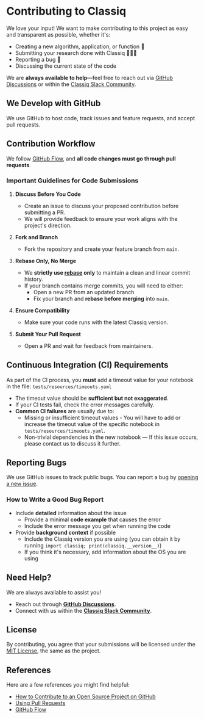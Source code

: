 # Contributing to Classiq  

We love your input! We want to make contributing to this project as easy and transparent as possible, whether it's:  

- Creating a new algorithm, application, or function 🚀  
- Submitting your research done with Classiq 👩🏻‍💻  
- Reporting a bug 🐞  
- Discussing the current state of the code  

We are **always available to help**—feel free to reach out via [GitHub Discussions](https://github.com/Classiq/classiq-library/discussions) or within the [Classiq Slack Community](https://short.classiq.io/join-slack).

## We Develop with GitHub  

We use GitHub to host code, track issues and feature requests, and accept pull requests.  

## Contribution Workflow  

We follow [GitHub Flow](https://guides.github.com/introduction/flow/index.html), and **all code changes must go through pull requests**.  

### **Important Guidelines for Code Submissions**  

1. **Discuss Before You Code**  
   - Create an issue to discuss your proposed contribution before submitting a PR.  
   - We will provide feedback to ensure your work aligns with the project's direction.  

2. **Fork and Branch**  
   - Fork the repository and create your feature branch from `main`.  

3. **Rebase Only, No Merge**  
   - We **strictly use [rebase](https://git-scm.com/book/en/v2/Git-Branching-Rebasing) only** to maintain a clean and linear commit history.  
   - If your branch contains merge commits, you will need to either:  
     - Open a new PR from an updated branch  
     - Fix your branch and **rebase before merging** into `main`.  

4. **Ensure Compatibility**  
   - Make sure your code runs with the latest Classiq version.  

5. **Submit Your Pull Request**  
   - Open a PR and wait for feedback from maintainers.  

## Continuous Integration (CI) Requirements  

As part of the CI process, you **must** add a timeout value for your notebook in the file: `tests/resources/timeouts.yaml`  

- The timeout value should be **sufficient but not exaggerated**.  
- If your CI tests fail, check the error messages carefully.  
- **Common CI failures** are usually due to:  
  - Missing or insufficient timeout values - You will have to add or increase the timeout value of the specific notebook in `tests/resources/timeouts.yaml`.
  - Non-trivial dependencies in the new notebook — If this issue occurs, please contact us to discuss it further.

## Reporting Bugs  

We use GitHub issues to track public bugs. You can report a bug by [opening a new issue](https://github.com/Classiq/classiq-library/issues/new).  

### **How to Write a Good Bug Report**  

- Include **detailed** information about the issue
    - Provide a minimal **code example** that causes the error
    - Include the error message you get when running the code
- Provide **background context** if possible
    - Include the Classiq version you are using (you can obtain it by running `import classiq; print(classiq.__version__)`)
    - If you think it's necessary, add information about the OS you are using

## Need Help?  

We are always available to assist you!  
- Reach out through **[GitHub Discussions](https://github.com/Classiq/classiq-library/discussions)**.  
- Connect with us within the **[Classiq Slack Community](https://short.classiq.io/join-slack)**. 

## License  

By contributing, you agree that your submissions will be licensed under the [MIT License](http://opensource.org/licenses/MIT), the same as the project.  

## References  

Here are a few references you might find helpful:  

- [How to Contribute to an Open Source Project on GitHub](https://opensource.guide/how-to-contribute/)  
- [Using Pull Requests](https://help.github.com/articles/about-pull-requests/)  
- [GitHub Flow](https://guides.github.com/introduction/flow/)  
